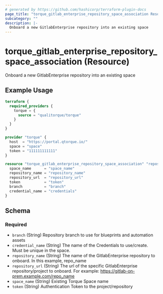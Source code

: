 ```yaml
---
# generated by https://github.com/hashicorp/terraform-plugin-docs
page_title: "torque_gitlab_enterprise_repository_space_association Resource - terraform-provider-torque"
subcategory: ""
description: |-
  Onboard a new GitlabEnterprise repository into an existing space
---
```


# torque_gitlab_enterprise_repository_space_association (Resource)

Onboard a new GitlabEnterprise repository into an existing space

## Example Usage

```terraform
terraform {
  required_providers {
    torque = {
      source = "qualitorque/torque"
    }
  }
}

provider "torque" {
  host  = "https://portal.qtorque.io/"
  space = "space"
  token = "111111111111"
}

resource "torque_gitlab_enterprise_repository_space_association" "repository" {
  space_name      = "space_name"
  repository_name = "repository_name"
  repository_url  = "repository_url"
  token           = "token"
  branch          = "branch"
  credential_name = "credentials"
}
```

<!-- schema generated by tfplugindocs -->
## Schema

### Required

- `branch` (String) Repository branch to use for blueprints and automation assets
- `credential_name` (String) The name of the Credentials to use/create. Must be unique in the space.
- `repository_name` (String) The name of the GitlabEnterprise repository to onboard. In this example, repo_name
- `repository_url` (String) The url of the specific GitlabEnterprise repository/project to onboard. For example: https://gitlab-on-prem.example.com/repo_name
- `space_name` (String) Existing Torque Space name
- `token` (String) Authentication Token to the project/repository
